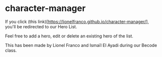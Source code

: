# character-manager

If you click (this link)[https://lionelfranco.github.io/character-manager/], you'll be redirected to our Hero List.

Feel free to add a hero, edit or delete an existing hero of the list.

This has been made by Lionel Franco and Ismaïl El Ayadi during our Becode class.
